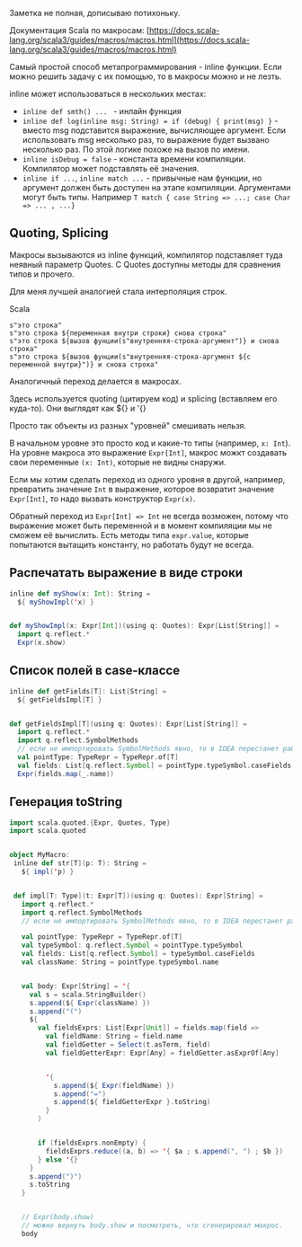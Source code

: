 Заметка не полная, дописываю потихоньку.

Документация Scala по макросам: [https://docs.scala-lang.org/scala3/guides/macros/macros.html](https://docs.scala-lang.org/scala3/guides/macros/macros.html)


Самый простой способ метапрограммирования - inline функции. Если можно решить задачу с их помощью, то в макросы можно и не лезть.

inline может использоваться в нескольких местах:

* `inline def smth() ... ` - инлайн функция
* `inline def log(inline msg: String) = if (debug) { print(msg) }` - вместо msg подставится выражение, вычисляющее аргумент. Если использовать msg несколько раз, то выражение будет вызвано несколько раз. По этой логике похоже на вызов по имени.
* `inline isDebug = false` - константа времени компиляции. Компилятор может подставлять её значения.
* `inline if ...`, `inline match ...` - привычные нам функции, но аргумент должен быть доступен на этапе компиляции. Аргументами могут быть типы. Например `T match { case String => ...; case Char => ... , ...} `


## Quoting, Splicing

Макросы вызываются из inline функций, компилятор подставляет туда неявный параметр Quotes. С Quotes доступны методы для сравнения типов и прочего.

Для меня лучшей аналогией стала интерполяция строк.

Scala
```
s"это строка"
s"это строка ${переменная внутри строки} снова строка"
s"это строка ${вызов фунции(s"внутренняя-строка-аргумент")} и снова строка"
s"это строка ${вызов фунции(s"внутренняя-строка-аргумент ${с переменной внутри}")} и снова строка"
```

Аналогичный переход делается в макросах.

Здесь используется quoting (цитируем код) и splicing (вставляем его куда-то). Они выглядят как ${} и '{}

Просто так объекты из разных "уровней" смешивать нельзя.

В начальном уровне это просто код и какие-то типы (например, `x: Int`).
На уровне макроса это выражение `Expr[Int]`, макрос можкт создавать свои переменные `(x: Int)`, которые не видны снаружи.

Если мы хотим сделать переход из одного уровня в другой, например, превратить значение `Int` в выражение, которое возвратит значение `Expr[Int]`, то надо вызвать конструктор `Expr(x)`.

Обратный переход из `Expr[Int] => Int` не всегда возможен, потому что выражение может быть переменной и в момент компиляции мы не сможем её вычислить. Есть методы типа `expr.value`, которые попытаются вытащить константу, но работать будут не всегда.


## Распечатать выражение в виде строки

```Scala
inline def myShow(x: Int): String =
  ${ myShowImpl('x) }


def myShowImpl(x: Expr[Int])(using q: Quotes): Expr[List[String]] =
  import q.reflect.*
  Expr(x.show)
```

## Список полей в case-классе

```Scala
inline def getFields[T]: List[String] =
  ${ getFieldsImpl[T] }


def getFieldsImpl[T](using q: Quotes): Expr[List[String]] =
  import q.reflect.*
  import q.reflect.SymbolMethods
  // если не импортировать SymbolMethods явно, то в IDEA перестанет работать автодополнение
  val pointType: TypeRepr = TypeRepr.of[T]
  val fields: List[q.reflect.Symbol] = pointType.typeSymbol.caseFields
  Expr(fields.map(_.name))
```


## Генерация toString


```Scala
import scala.quoted.{Expr, Quotes, Type}
import scala.quoted


object MyMacro:
 inline def str[T](p: T): String =
   ${ impl('p) }


 def impl[T: Type](t: Expr[T])(using q: Quotes): Expr[String] =
   import q.reflect.*
   import q.reflect.SymbolMethods
   // если не импортировать SymbolMethods явно, то в IDEA перестанет работать автодополнение

   val pointType: TypeRepr = TypeRepr.of[T]
   val typeSymbol: q.reflect.Symbol = pointType.typeSymbol
   val fields: List[q.reflect.Symbol] = typeSymbol.caseFields
   val className: String = pointType.typeSymbol.name


   val body: Expr[String] = '{
     val s = scala.StringBuilder()
     s.append(${ Expr(className) })
     s.append("(")
     ${
       val fieldsExprs: List[Expr[Unit]] = fields.map(field =>
         val fieldName: String = field.name
         val fieldGetter = Select(t.asTerm, field)
         val fieldGetterExpr: Expr[Any] = fieldGetter.asExprOf[Any]


         '{
           s.append(${ Expr(fieldName) })
           s.append("=")
           s.append(${ fieldGetterExpr }.toString)
         }
       )


       if (fieldsExprs.nonEmpty) {
         fieldsExprs.reduce((a, b) => '{ $a ; s.append(", ") ; $b })
       } else '{}
     }
     s.append(")")
     s.toString
   }


   // Expr(body.show)
   // можно вернуть body.show и посмотреть, что сгенерировал макрос.
   body

```
